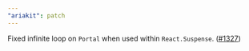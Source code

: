 ```yaml
---
"ariakit": patch
---
```


Fixed infinite loop on `Portal` when used within `React.Suspense`. ([#1327](https://github.com/ariakit/ariakit/pull/1327))

